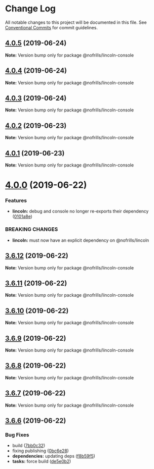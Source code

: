 # Change Log

All notable changes to this project will be documented in this file.
See [Conventional Commits](https://conventionalcommits.org) for commit guidelines.

## [4.0.5](https://github.com/nativecode-dev/nofrills-console/compare/@nofrills/lincoln-console@4.0.4...@nofrills/lincoln-console@4.0.5) (2019-06-24)

**Note:** Version bump only for package @nofrills/lincoln-console





## [4.0.4](https://github.com/nativecode-dev/nofrills-console/compare/@nofrills/lincoln-console@4.0.1...@nofrills/lincoln-console@4.0.4) (2019-06-24)

**Note:** Version bump only for package @nofrills/lincoln-console





## [4.0.3](https://github.com/nativecode-dev/nofrills-console/compare/@nofrills/lincoln-console@4.0.2...@nofrills/lincoln-console@4.0.3) (2019-06-24)

**Note:** Version bump only for package @nofrills/lincoln-console





## [4.0.2](https://github.com/nativecode-dev/nofrills-console/compare/@nofrills/lincoln-console@4.0.1...@nofrills/lincoln-console@4.0.2) (2019-06-23)

**Note:** Version bump only for package @nofrills/lincoln-console





## [4.0.1](https://github.com/nativecode-dev/nofrills-console/compare/@nofrills/lincoln-console@3.6.10...@nofrills/lincoln-console@4.0.1) (2019-06-23)

**Note:** Version bump only for package @nofrills/lincoln-console





# [4.0.0](https://github.com/nativecode-dev/nofrills-console/compare/@nofrills/lincoln-console@3.6.12...@nofrills/lincoln-console@4.0.0) (2019-06-22)


### Features

* **lincoln:** debug and console no longer re-exports their dependency ([0101a8e](https://github.com/nativecode-dev/nofrills-console/commit/0101a8e))


### BREAKING CHANGES

* **lincoln:** must now have an explicit dependency on @nofrills/lincoln





## [3.6.12](https://github.com/nativecode-dev/nofrills-console/compare/@nofrills/lincoln-console@3.6.11...@nofrills/lincoln-console@3.6.12) (2019-06-22)

**Note:** Version bump only for package @nofrills/lincoln-console





## [3.6.11](https://github.com/nativecode-dev/nofrills-console/compare/@nofrills/lincoln-console@3.6.10...@nofrills/lincoln-console@3.6.11) (2019-06-22)

**Note:** Version bump only for package @nofrills/lincoln-console





## [3.6.10](https://github.com/nativecode-dev/nofrills-console/compare/@nofrills/lincoln-console@3.6.7...@nofrills/lincoln-console@3.6.10) (2019-06-22)

**Note:** Version bump only for package @nofrills/lincoln-console





## [3.6.9](https://github.com/nativecode-dev/nofrills-console/compare/@nofrills/lincoln-console@3.6.8...@nofrills/lincoln-console@3.6.9) (2019-06-22)

**Note:** Version bump only for package @nofrills/lincoln-console





## [3.6.8](https://github.com/nativecode-dev/nofrills-console/compare/@nofrills/lincoln-console@3.6.7...@nofrills/lincoln-console@3.6.8) (2019-06-22)

**Note:** Version bump only for package @nofrills/lincoln-console





## [3.6.7](https://github.com/nativecode-dev/nofrills-console/compare/@nofrills/lincoln-console@3.6.6...@nofrills/lincoln-console@3.6.7) (2019-06-22)

**Note:** Version bump only for package @nofrills/lincoln-console





## [3.6.6](https://github.com/nativecode-dev/nofrills-console/compare/@nofrills/lincoln-console@3.6.5...@nofrills/lincoln-console@3.6.6) (2019-06-22)


### Bug Fixes

* build ([7bb0c32](https://github.com/nativecode-dev/nofrills-console/commit/7bb0c32))
* fixing publishing ([0bc6e28](https://github.com/nativecode-dev/nofrills-console/commit/0bc6e28))
* **dependencies:** updating deps ([f8b59f5](https://github.com/nativecode-dev/nofrills-console/commit/f8b59f5))
* **tasks:** force build ([de5e0b2](https://github.com/nativecode-dev/nofrills-console/commit/de5e0b2))
